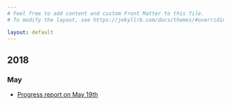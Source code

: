 ```yaml
---
# Feel free to add content and custom Front Matter to this file.
# To modify the layout, see https://jekyllrb.com/docs/themes/#overriding-theme-defaults

layout: default
---
```


## 2018

### May

- [Progress report on May 19th](https://ecnelises.github.io/2018/05/progress-report-on-login-sessions)
